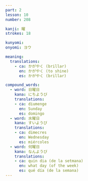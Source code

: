 ```yaml
---
part: 2
lesson: 10
number: 208

kanji: 曜
strokes: 18

kunyomi:
onyomi: ヨウ

meaning:
  translations:
    - ca: かがやく (brillar)
      en: かがやく (to shine)
      es: かがやく (brillar)

compound_words:
  - word: 日曜日
    kana: にちようび
    translations:
    - ca: diumenge
      en: Sunday
      es: domingo
  - word: 水曜日
    kana: すいようび
    translations:
    - ca: dimecres
      en: Wednesday
      es: miércoles
  - word: 何曜日
    kana: なんようび
    translations:
    - ca: quin dia (de la setmana)
      en: what day (of the week)
      es: qué día (de la semana)
---
```


